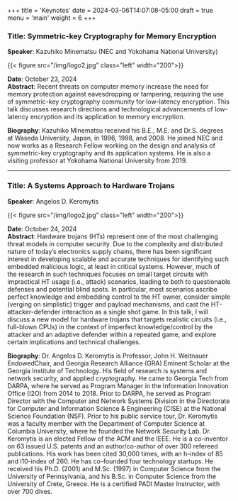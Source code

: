 +++
title = 'Keynotes'
date = 2024-03-06T14:07:08-05:00
draft = true
menu = 'main'
weight = 6
+++

### Title: Symmetric-key Cryptography for Memory Encryption

**Speaker**: Kazuhiko Minematsu (NEC and Yokohama National University)

{{< figure src="/img/logo2.jpg" class="left" width="200">}}

**Date**: October 23, 2024 \
**Abstract**: Recent threats on computer memory increase the need for memory protection against eavesdropping or tampering, requiring the use of symmetric-key cryptography community for low-latency encryption. This talk discusses research directions and technological advancements of low-latency encryption and its application to memory encryption.

**Biography**: Kazuhiko Minematsu received his B.E., M.E. and Dr.S. degrees at Waseda University, Japan, in 1996, 1998, and 2008. He joined NEC and now works as a Research Fellow working on the design and analysis of symmetric-key cryptography and its application systems. He is also a visiting professor at Yokohama National University from 2019.

---

### Title: A Systems Approach to Hardware Trojans

**Speaker**: Angelos D. Keromytis

{{< figure src="/img/logo2.jpg" class="left" width="200">}}

**Date**: October 24, 2024 \
**Abstract**: Hardware trojans (HTs) represent one of the most challenging threat models in computer security. Due to the complexity and distributed nature of today’s electronics supply chains, there has been significant interest in developing scalable and accurate techniques for identifying such embedded malicious logic, at least in critical systems. However, much of the research in such techniques focuses on small target circuits with impractical HT usage (i.e., attack) scenarios, leading to both to questionable defenses and potential blind spots. In particular, most scenarios ascribe perfect knowledge and embedding control to the HT owner, consider simple (verging on simplistic) trigger and payload mechanisms, and cast the HT-attacker-defender interaction as a single shot game.
In this talk, I will discuss a new model for hardware trojans that targets realistic circuits (i.e., full-blown CPUs) in the context of imperfect knowledge/control by the attacker and an adaptive defender within a repeated game, and explore certain implications and technical challenges.

**Biography**: Dr. Angelos D. Keromytis is Professor, John H. Weitnauer EndowedChair, and Georgia Research Alliance (GRA) Eminent Scholar at the Georgia Institute of Technology. His field of research is systems and network security, and applied cryptography.
He came to Georgia Tech from DARPA, where he served as Program Manager in the Information Innovation Office (I2O) from 2014 to 2018. Prior to DARPA, he served as Program Director with the Computer and Network Systems Division in the Directorate for Computer and Information Science & Engineering (CISE) at the National Science Foundation (NSF). Prior to his public service tour, Dr. Keromytis was a faculty member with the Department of Computer Science at Columbia University, where he founded the Network Security Lab.
Dr. Keromytis is an elected Fellow of the ACM and the IEEE. He is a co-inventor on 63 issued U.S. patents and an author/co-author of over 300 refereed publications. His work has been cited 30,000 times, with an h-index of 85 and i10-index of 260. He has co-founded four technology startups. He received his Ph.D. (2001) and M.Sc. (1997) in Computer Science from the University of Pennsylvania, and his B.Sc. in Computer Science from the University of Crete, Greece. He is a certified PADI Master Instructor, with over 700 dives.
